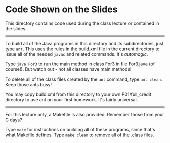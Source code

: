 Code Shown on the Slides
========================

This directory contains code used during the class lecture or contained in the slides.

---

To build all of the Java programs in this directory and its subdirectories, just type ``ant``. This uses the rules in the build.xml file in the current directory to issue all of the needed ``javac`` and related commands. It's *automagic*.

Type ``java For3`` to run the main method in class For3 in file For3.java (of course!). But watch out - not all classes have main methods!

To delete all of the class files created by the ``ant`` command, type ``ant clean``.  Keep those ants busy!

You may copy build.xml from this directory to your own P01/full_credit directory to use ant on your first homework. It's fairly universal.

---

For this lecture only, a Makefile is also provided. Remember those from your C days? 

Type ``make`` for instructions on building all of these programs, since that's what Makefile defines. Type ``make clean`` to remove all of the .class files.

